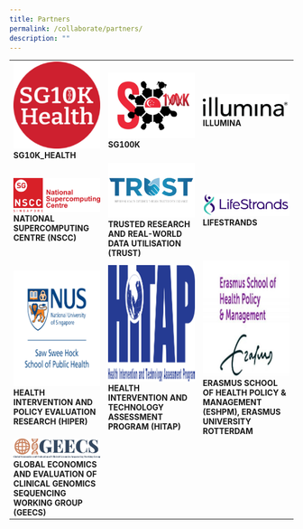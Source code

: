 ```yaml
---
title: Partners
permalink: /collaborate/partners/
description: ""
---
```

<table>
	<tbody>
		<tr>
			<td style="width:33%">
				<img src="/images/Collaborate/Partners/sg10k-health.png">
				<b>SG10K_HEALTH</b>
			</td>
			<td style="width:33%">
				<img src="/images/Collaborate/Partners/sg100k-logo.png">
				<b>SG100K</b>
			</td>
			<td style="width:33%">
				<img src="/images/Collaborate/Partners/ilmn_logo_2021_bw.png">
				<b>ILLUMINA</b>
			</td>
		</tr>
		<tr>
			<td style="width:33%">
				<img src="/images/Collaborate/Partners/national-supercomputing.jpg">
				<b>NATIONAL SUPERCOMPUTING CENTRE (NSCC)</b>
			</td>
			<td style="width:33%">
				<img src="/images/Collaborate/Partners/trust_subpage_featured.jpg">
				<b>TRUSTED RESEARCH AND REAL-WORLD DATA UTILISATION (TRUST)</b>
			</td>
			<td style="width:33%">
				<img src="/images/Collaborate/Partners/lifestrands_logo-01_small.jpeg">
				<b>LIFESTRANDS</b>
			</td>
		</tr>
		<tr>
			<td style="width:33%">
				<img src="/images/Collaborate/Partners/sawsweehockschoolofpublichealth_v_no-background.png">
				<b>HEALTH INTERVENTION AND POLICY EVALUATION RESEARCH (HIPER)</b>
			</td>
			<td style="width:33%">
				<img src="/images/Collaborate/Partners/hitap-logo1.png">
				<b>HEALTH INTERVENTION AND TECHNOLOGY ASSESSMENT PROGRAM (HITAP)</b>
			</td>
			<td style="width:33%">
				<img src="/images/Collaborate/Partners/eur_eshpm_endorse_rgb_2400_colour-1.jpg">
				<b>ERASMUS SCHOOL OF HEALTH POLICY &amp; MANAGEMENT (ESHPM), ERASMUS UNIVERSITY ROTTERDAM</b>
			</td>
		</tr>
		<tr>
			<td style="width:33%">
				<img src="/images/Collaborate/Partners/geecs_logo.jpg">
				<b>GLOBAL ECONOMICS AND EVALUATION OF CLINICAL GENOMICS SEQUENCING WORKING GROUP (GEECS)</b>
			</td>
		</tr>
	</tbody>
</table>